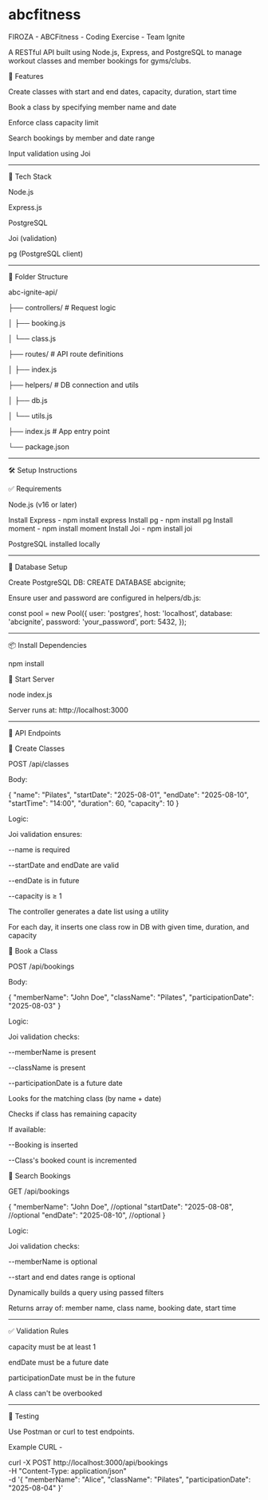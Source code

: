 # abcfitness
FIROZA - ABCFitness - Coding Exercise - Team Ignite

A RESTful API built using Node.js, Express, and PostgreSQL to manage workout classes and member bookings for gyms/clubs.

🚀 Features

Create classes with start and end dates, capacity, duration, start time

Book a class by specifying member name and date

Enforce class capacity limit

Search bookings by member and date range

Input validation using Joi

------------------------------------------------------------------

🧱 Tech Stack

Node.js

Express.js

PostgreSQL

Joi (validation)

pg (PostgreSQL client)

-------------------------------------------------------------------

📁 Folder Structure

abc-ignite-api/

├── controllers/         # Request logic

│   ├── booking.js

│   └── class.js

├── routes/              # API route definitions

│   ├── index.js

├── helpers/             # DB connection and utils

│   ├── db.js

│   └── utils.js

├── index.js             # App entry point

└── package.json

-----------------------------------------------------------------

🛠 Setup Instructions

✅ Requirements

Node.js (v16 or later)

Install Express - npm install express
Install pg - npm install pg
Install moment - npm install moment
Install Joi - npm install joi

PostgreSQL installed locally

---------------------------------------------------------------------

🔧 Database Setup

Create PostgreSQL DB: CREATE DATABASE abcignite;

Ensure user and password are configured in helpers/db.js:

const pool = new Pool({
  user: 'postgres',
  host: 'localhost',
  database: 'abcignite',
  password: 'your_password',
  port: 5432,
});

-------------------------------------------------------------------------------------

📦 Install Dependencies

npm install

🚀 Start Server

node index.js

Server runs at: http://localhost:3000

------------------------------------------------------------------------

📌 API Endpoints

🔹 Create Classes

POST /api/classes

Body:

{
  "name": "Pilates",
  "startDate": "2025-08-01",
  "endDate": "2025-08-10",
  "startTime": "14:00",
  "duration": 60,
  "capacity": 10
}

Logic:

Joi validation ensures:

--name is required

--startDate and endDate are valid

--endDate is in future

--capacity is ≥ 1

The controller generates a date list using a utility

For each day, it inserts one class row in DB with given time, duration, and capacity

🔹 Book a Class

POST /api/bookings

Body:

{
  "memberName": "John Doe",
  "className": "Pilates",
  "participationDate": "2025-08-03"
}

Logic:

Joi validation checks:

--memberName is present

--className is present

--participationDate is a future date

Looks for the matching class (by name + date)

Checks if class has remaining capacity

If available:

--Booking is inserted

--Class's booked count is incremented

🔹 Search Bookings

GET /api/bookings

{
  "memberName": "John Doe", //optional
  "startDate": "2025-08-08", //optional
  "endDate": "2025-08-10", //optional
}

Logic:

Joi validation checks:

--memberName is optional

--start and end dates range is optional

Dynamically builds a query using passed filters

Returns array of: member name, class name, booking date, start time

----------------------------------------------------------------------------

✅ Validation Rules

capacity must be at least 1

endDate must be a future date

participationDate must be in the future

A class can't be overbooked

----------------------------------------------------------------------------

🧪 Testing

Use Postman or curl to test endpoints.

Example CURL -

curl -X POST http://localhost:3000/api/bookings \
  -H "Content-Type: application/json" \
  -d '{
    "memberName": "Alice",
    "className": "Pilates",
    "participationDate": "2025-08-04"
  }'


